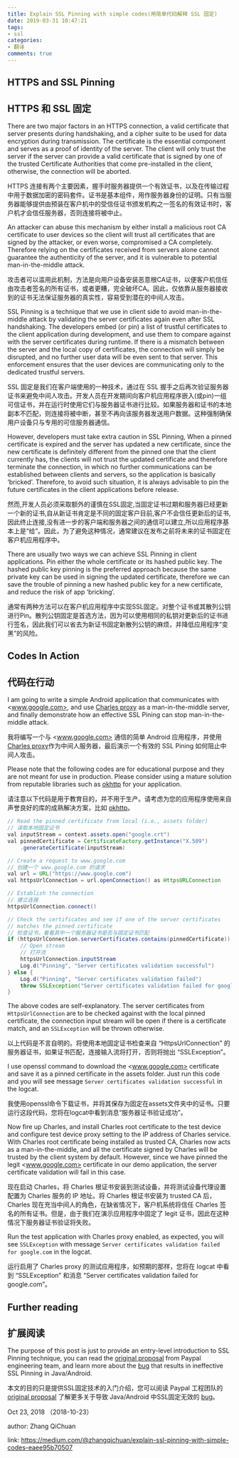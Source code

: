 ```yaml
---
title: Explain SSL Pinning with simple codes(用简单代码解释 SSL 固定)
date: 2019-03-31 10:47:21
tags:
- ssl
categories:
- 翻译
comments: true
---
```


## HTTPS and SSL Pinning

## HTTPS 和 SSL 固定

There are two major factors in an HTTPS connection, a valid certificate that server presents during handshaking, and a cipher suite to be used for data encryption during transmission. The certificate is the essential component and serves as a proof of identity of the server. The client will only trust the server if the server can provide a valid certificate that is signed by one of the trusted Certificate Authorities that come pre-installed in the client, otherwise, the connection will be aborted.

HTTPS 连接有两个主要因素，握手时服务器提供一个有效证书，以及在传输过程中用于数据加密的密码套件。证书是基本组件，用作服务器身份的证明。只有当服务器能够提供由预装在客户机中的受信任证书颁发机构之一签名的有效证书时，客户机才会信任服务器，否则连接将被中止。

An attacker can abuse this mechanism by either install a malicious root CA certificate to user devices so the client will trust all certificates that are signed by the attacker, or even worse, compromised a CA completely. Therefore relying on the certificates received from servers alone cannot guarantee the authenticity of the server, and it is vulnerable to potential man-in-the-middle attack.

攻击者可以滥用此机制，方法是向用户设备安装恶意根CA证书，以便客户机信任由攻击者签名的所有证书，或者更糟，完全破坏CA。因此，仅依靠从服务器接收到的证书无法保证服务器的真实性，容易受到潜在的中间人攻击。

SSL Pinning is a technique that we use in client side to avoid man-in-the-middle attack by validating the server certificates again even after SSL handshaking. The developers embed (or pin) a list of trustful certificates to the client application during development, and use them to compare against with the server certificates during runtime. If there is a mismatch between the server and the local copy of certificates, the connection will simply be disrupted, and no further user data will be even sent to that server. This enforcement ensures that the user devices are communicating only to the dedicated trustful servers.

SSL 固定是我们在客户端使用的一种技术，通过在 SSL 握手之后再次验证服务器证书来避免中间人攻击。开发人员在开发期间向客户机应用程序嵌入(或pin)一组可信证书，并在运行时使用它们与服务器证书进行比较。如果服务器和证书的本地副本不匹配，则连接将被中断，甚至不再向该服务器发送用户数据。这种强制确保用户设备只与专用的可信服务器通信。

However, developers must take extra caution in SSL Pinning, When a pinned certificate is expired and the server has updated a new certificate, since the new certificate is definitely different from the pinned one that the client currently has, the clients will not trust the updated certificate and therefore terminate the connection, in which no further communications can be established between clients and servers, so the application is basically ‘bricked’. Therefore, to avoid such situation, it is always advisable to pin the future certificates in the client applications before release.

然而,开发人员必须采取额外的谨慎在SSL固定,当固定证书过期和服务器已经更新一个新的证书,自从新证书肯定是不同的固定客户目前,客户不会信任更新后的证书,因此终止连接,没有进一步的客户端和服务器之间的通信可以建立,所以应用程序基本上是“给”。因此，为了避免这种情况，通常建议在发布之前将未来的证书固定在客户机应用程序中。

There are usually two ways we can achieve SSL Pinning in client applications. Pin either the whole certificate or its hashed public key. The hashed public key pinning is the preferred approach because the same private key can be used in signing the updated certificate, therefore we can save the trouble of pinning a new hashed public key for a new certificate, and reduce the risk of app ‘bricking’.

通常有两种方法可以在客户机应用程序中实现SSL固定。对整个证书或其散列公钥进行Pin。散列公钥固定是首选方法，因为可以使用相同的私钥对更新后的证书进行签名，因此我们可以省去为新证书固定新散列公钥的麻烦，并降低应用程序“变黑”的风险。

## Codes In Action

## 代码在行动

I am going to write a simple Android application that communicates with <www.google.com>, and use [Charles proxy](https://www.charlesproxy.com/) as a man-in-the-middle server, and finally demonstrate how an effective SSL Pining can stop man-in-the-middle attack.

我将编写一个与 <www.google.com> 通信的简单 Android 应用程序，并使用[Charles proxy](https://www.charlesproxy.com/)作为中间人服务器，最后演示一个有效的 SSL Pining 如何阻止中间人攻击。

Please note that the following codes are for educational purpose and they are not meant for use in production. Please consider using a mature solution from reputable libraries such as [okhttp](https://square.github.io/okhttp/3.x/okhttp/okhttp3/CertificatePinner.html) for your application.

请注意以下代码是用于教育目的，并不用于生产。请考虑为您的应用程序使用来自声誉良好的库的成熟解决方案，比如 [okhttp](https://square.github.io/okhttp/3.x/okhttp/okhttp/okhttp3/certificatepinner.html)。

```java
// Read the pinned certificate from local (i.e., assets folder)
// 读取本地固定证书
val inputStream = context.assets.open("google.crt")
val pinnedCertificate = CertificateFactory.getInstance("X.509")
    .generateCertificate(inputStream)

// Create a request to www.google.com
// 创建一个 www.google.com 的请求
val url = URL("https://www.google.com")
val httpsUrlConnection = url.openConnection() as HttpsURLConnection

// Establish the connection
// 建立连接
httpsUrlConnection.connect()

// Check the certificates and see if one of the server certificates
// matches the pinned certificate
// 检查证书，看看其中一个服务器证书是否与固定证书匹配
if (httpsUrlConnection.serverCertificates.contains(pinnedCertificate)) {
    // Open stream
    // 打开流
    httpsUrlConnection.inputStream
    Log.d("Pinning", "Server certificates validation successful")
} else {
    Log.d("Pinning", "Server certificates validation failed")
    throw SSLException("Server certificates validation failed for google.com")
}
```

The above codes are self-explanatory. The server certificates from `HttpsUrlConnection` are to be checked against with the local pinned certificate, the connection input stream will be open if there is a certificate match, and an `SSLException` will be thrown otherwise.

以上代码是不言自明的。将使用本地固定证书检查来自 “HttpsUrlConnection” 的服务器证书，如果证书匹配，连接输入流将打开，否则将抛出 “SSLException”。

I use openssl command to download the <www.google.com> certificate and save it as a pinned certificate in the assets folder. Just run this code and you will see message `Server certificates validation successful` in the logcat.

我使用openssl命令下载证书，并将其保存为固定在assets文件夹中的证书。只要运行这段代码，您将在logcat中看到消息“服务器证书验证成功”。

Now fire up Charles, and install Charles root certificate to the test device and configure test device proxy setting to the IP address of Charles service. With Charles root certificate being installed as trusted CA, Charles now acts as a man-in-the-middle, and all the certificate signed by Charles will be trusted by the client system by default. However, since we have pinned the legit <www.google.com> certificate in our demo application, the server certificate validation will fail in this case.

现在启动 Charles，将 Charles 根证书安装到测试设备，并将测试设备代理设置配置为 Charles 服务的 IP 地址。将 Charles 根证书安装为 trusted CA 后，Charles 现在充当中间人的角色，在缺省情况下，客户机系统将信任 Charles 签名的所有证书。但是，由于我们在演示应用程序中固定了 legit 证书，因此在这种情况下服务器证书验证将失败。

Run the test application with Charles proxy enabled, as expected, you will see `SSLException` with message `Server certificates validation failed for google.com` in the logcat.

运行启用了 Charles proxy 的测试应用程序，如预期的那样，您将在 logcat 中看到 “SSLException” 和消息 “Server certificates validation failed for google.com”。

## Further reading

## 扩展阅读

The purpose of this post is just to provide an entry-level introduction to SSL Pinning technique, you can read the [original proposal](https://www.paypal-engineering.com/2015/10/14/key-pinning-in-mobile-applications/) from Paypal engineering team, and learn more about the [bug](https://www.synopsys.com/blogs/software-security/ineffective-certificate-pinning-implementations/) that results in ineffective SSL Pinning in Java/Android.

本文的目的只是提供SSL固定技术的入门介绍，您可以阅读 Paypal 工程团队的[original proposal](https://www.paypal-engineering.com/2015/10/14/key-pinning-in-mobile-applications/) 了解更多关于导致 Java/Android 中SSL固定无效的 [bug](https://www.synopsys.com/blogs/software-security/ineffective-certificate-pinning-implementations/)。

Oct 23, 2018 （2018-10-23）

author: Zhang QiChuan

link: <https://medium.com/@zhangqichuan/explain-ssl-pinning-with-simple-codes-eaee95b70507>